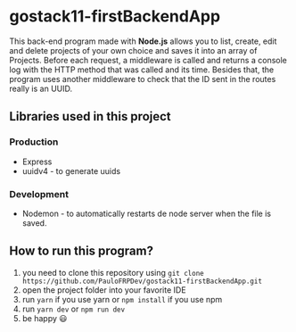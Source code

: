 # gostack11-firstBackendApp

This back-end program made with **Node.js** allows you to list, create, edit and delete projects of your own choice and saves it into an array of Projects.
Before each request, a middleware is called and returns a console log with the HTTP method that was called and its time. Besides that, the program uses another middleware to check that the ID sent in the routes really is an UUID.

## Libraries used in this project
### Production
- Express
- uuidv4 - to generate uuids

### Development
- Nodemon - to automatically restarts de node server when the file is saved.

## How to run this program?
1. you need to clone this repository using `git clone https://github.com/PauloFRPDev/gostack11-firstBackendApp.git`
2. open the project folder into your favorite IDE
3. run `yarn` if you use yarn or `npm install` if you use npm
4. run `yarn dev` or `npm run dev`
5. be happy 😃
